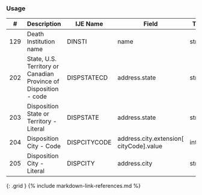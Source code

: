 ### Usage


| **#** |  **Description**   |  **IJE Name**   |  **Field**  |  **Type**  | **Value Set**  |
| ---------| ------------- | ------------ | -------------- | -------- | -------- |
| 129 | Death Institution name | DINSTI| name | string  |  | 
| 202 | State, U.S. Territory or Canadian Province of Disposition - code | DISPSTATECD| address.state | string | [StatesTerritoriesProvincesVS] | 
| 203 | Disposition State or Territory - Literal | DISPSTATE| address.state | string | [StatesTerritoriesProvincesVS] | 
| 204 | Disposition City - Code | DISPCITYCODE| address.city.extension[ cityCode].value | integer | see [CityCodes] | 
| 205 | Disposition City - Literal | DISPCITY| address.city | string |  | 
{: .grid }
{% include markdown-link-references.md %}
